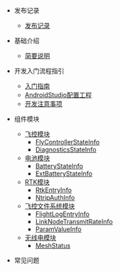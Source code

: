 - 发布记录
	- [发布记录](note/发布记录.md)

- 基础介绍
	- [简要说明](base/SDK简要说明.md)

- 开发入门流程指引
	- [入门指南](guide/DevelopmentGuide.md)
	- [AndroidStudio配置工程](guide/AndroidStudioGuide.md)
	- [开发注意事项](guide/MattersNeedAttention.md)

- 组件模块
	- [飞控模块](component/FlyControllerManager.md)
		- [FlyControllerStateInfo](component/FlyControllerStateInfo.md)
		- [DiagnosticsStateInfo](component/DiagnosticsStateInfo.md)
	- [电池模块](component/BatteryManager.md)
		- [BatteryStateInfo](component/BatteryStateInfo.md)
		- [ExtBatteryStateInfo](component/ExtBatteryStateInfo.md)
	- [RTK模块](component/RTKManager.md)
		- [RtkEntryInfo](component/RtkEntryInfo.md)
		- [NtripAuthInfo](component/NtripAuthInfo.md)
	- [飞控文件系统模块](component/SystemManager.md)
		- [FlightLogEntryInfo](component/FlightLogEntryInfo.md)
		- [LinkNodeTransmitRateInfo](component/LinkNodeTransmitRateInfo.md)
		- [ParamValueInfo](component/ParamValueInfo.md)
	- [无线电模块](component/AirLinkManager.md)
		- [MeshStatus](component/MeshStatus.md)

- 常见问题
